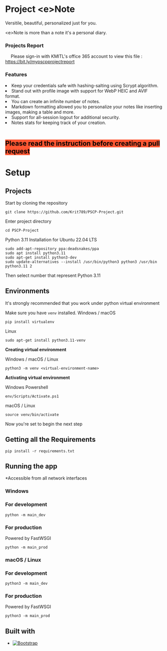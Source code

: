# Project &lt;e&gt;Note

Versitile, beautiful, personalized just for you.

&lt;e&gt;Note is more than a note it's a personal diary.

### Projects Report

&emsp; Please sign-in with KMITL's office 365 account to view this file : https://bit.ly/mypscpprojectreport

### Features 
<li>Keep your credentials safe with hashing-salting using Scrypt algorithm.</li>
<li>Stand out with profile image with support for WebP HEIC and AVIF format.</li>
<li>You can create an infinite number of notes.</li>
<li>Markdown formatting allowed you to personalize your notes like inserting images, making a table and more.</li>
<li>Support for all-session logout for additional security.</li>
<li>Notes stats for keeping track of your creation.</li>

<br>

## <mark style="background-color: #FF5632">Please read the instruction before creating a pull request</mark>

# Setup
## <b>Projects</b>
Start by cloning the repository

    git clone https://github.com/Krit789/PSCP-Project.git

Enter project directory

    cd PSCP-Project

Python 3.11 Installation for Ubuntu 22.04 LTS

    sudo add-apt-repository ppa:deadsnakes/ppa
    sudo apt install python3.11
    sudo apt-get install python3-dev
    sudo update-alternatives --install /usr/bin/python3 python3 /usr/bin python3.11 2
Then select number that represent Python 3.11

## <b>Environments</b>
It's strongly recommended that you work under python virtual environment

Make sure you have <code>venv</code> installed.
Windows / macOS

    pip install virtualenv


Linux

    sudo apt-get install python3.11-venv

<b>Creating virtual environment</b>

Windows / macOS / Linux

    python3 -m venv <virtual-environment-name>

<b>Activating virtual environment</b>

Windows Powershell

    env/Scripts/Activate.ps1

macOS / Linux

    source venv/bin/activate

Now you're set to begin the next step<br />

## <b>Getting all the Requirements</b>

    pip install -r requirements.txt

## <b>Running the app</b>
*Accessible from all network interfaces

### <b>Windows</b>

### <b>For development</b>
    python -m main_dev

### <b>For production</b>
Powered by FastWSGI

    python -m main_prod

### <b>macOS / Linux</b>

### <b>For development</b>
    python3 -m main_dev

### <b>For production</b>
Powered by FastWSGI

    python3 -m main_prod


## Built with
* [![Bootstrap][Bootstrap.com]][Bootstrap-url]


[Bootstrap.com]: https://img.shields.io/badge/Bootstrap-563D7C?style=for-the-badge&logo=bootstrap&logoColor=white
[Bootstrap-url]: https://getbootstrap.com
